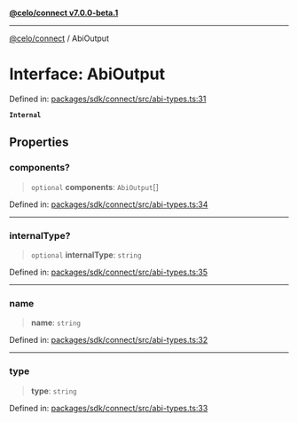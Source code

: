[**@celo/connect v7.0.0-beta.1**](../README.md)

***

[@celo/connect](../globals.md) / AbiOutput

# Interface: AbiOutput

Defined in: [packages/sdk/connect/src/abi-types.ts:31](https://github.com/celo-org/developer-tooling/blob/master/packages/sdk/connect/src/abi-types.ts#L31)

**`Internal`**

## Properties

### components?

> `optional` **components**: `AbiOutput`[]

Defined in: [packages/sdk/connect/src/abi-types.ts:34](https://github.com/celo-org/developer-tooling/blob/master/packages/sdk/connect/src/abi-types.ts#L34)

***

### internalType?

> `optional` **internalType**: `string`

Defined in: [packages/sdk/connect/src/abi-types.ts:35](https://github.com/celo-org/developer-tooling/blob/master/packages/sdk/connect/src/abi-types.ts#L35)

***

### name

> **name**: `string`

Defined in: [packages/sdk/connect/src/abi-types.ts:32](https://github.com/celo-org/developer-tooling/blob/master/packages/sdk/connect/src/abi-types.ts#L32)

***

### type

> **type**: `string`

Defined in: [packages/sdk/connect/src/abi-types.ts:33](https://github.com/celo-org/developer-tooling/blob/master/packages/sdk/connect/src/abi-types.ts#L33)
